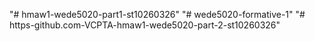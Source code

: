 "# hmaw1-wede5020-part1-st10260326" 
"# wede5020-formative-1" 
"# https-github.com-VCPTA-hmaw1-wede5020-part-2-st10260326" 
